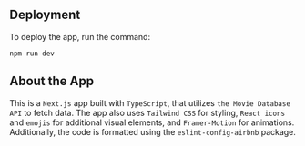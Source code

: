 ## Deployment

To deploy the app, run the command:

```npm run dev```
## About the App

This is a `Next.js` app built with `TypeScript`,
that utilizes `the Movie Database API` to fetch data.
The app also uses `Tailwind CSS` for styling,
`React icons` and `emojis` for additional visual elements,
and `Framer-Motion` for animations. Additionally,
the code is formatted using the `eslint-config-airbnb` package.
